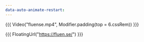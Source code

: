 ```yaml
---
data-auto-animate-restart:
---
```


{{{ Video("fluense.mp4", Modifier.padding(top = 6.cssRem)) }}}

{{{ FloatingUrl("https://fluen.se/") }}}
